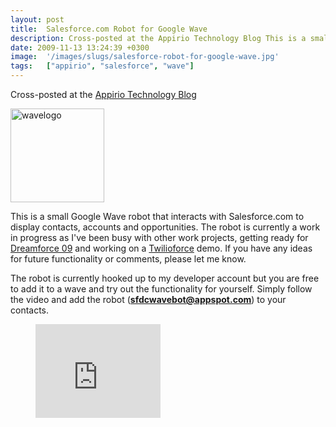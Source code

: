 ```yaml
---
layout: post
title:  Salesforce.com Robot for Google Wave
description: Cross-posted at the Appirio Technology Blog This is a small Google Wave robot that interacts with Salesforce.com to display contacts, accounts and opportunities. The robot is currently a work in progress as Ive been busy with other work projects, getting ready for Dreamforce 09  and working on a Twilioforce demo. If you have any ideas for future functionality or comments, please let me know. The robot is currently hooked up to my developer account but you are free to add it to a wave and try out
date: 2009-11-13 13:24:39 +0300
image:  '/images/slugs/salesforce-robot-for-google-wave.jpg'
tags:   ["appirio", "salesforce", "wave"]
---
```

<p>Cross-posted at the <a href="http://techblog.appirio.com/2009/11/salesforcecom-robot-for-google-wave.html" target="_blank">Appirio Technology Blog</a></p>
<img class="alignleft size-thumbnail wp-image-1251" style="padding-right:10px;" title="wavelogo" src="http://res.cloudinary.com/blog-jeffdouglas-com/image/upload/c_crop,h_256,w_256,x_0,y_0/h_150,w_150/v1400399505/wavelogo_woif44.png" alt="wavelogo" width="150" height="150" />
<p>This is a small Google Wave robot that interacts with Salesforce.com to display contacts, accounts and opportunities. The robot is currently a work in progress as I've been busy with other work projects, getting ready for <a href="http://dreamforce.appirio.com" target="_blank">Dreamforce 09</a> and working on a <a href="http://techblog.appirio.com/2009/11/twilioforce-twilio-library-for-forcecom.html" target="_blank">Twilioforce</a> demo. If you have any ideas for future functionality or comments, please let me know.</p>
<p>The robot is currently hooked up to my developer account but you are free to add it to a wave and try out the functionality for yourself. Simply follow the video and add the robot (<strong><a href="mailto:sfdcwavebot@appspot.com">sfdcwavebot@appspot.com</a></strong>) to your contacts.</p>
<figure class="kg-card kg-embed-card"><iframe width="200" height="150" src="https://www.youtube.com/embed/6TBZBVGrQX4?feature=oembed" frameborder="0" allow="accelerometer; autoplay; clipboard-write; encrypted-media; gyroscope; picture-in-picture" allowfullscreen></iframe></figure>
